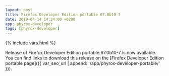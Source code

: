 ```yaml
---
layout: post
title: Firefox Developer Edition portable 67.0b10-7
date: 2019-04-14 14:24:00 +0200
app: phyrox-developer
tags: [phyrox-developer]
---
```

{% include vars.html %}

Release of Firefox Developer Edition portable 67.0b10-7 is now available.<br />
You can find links to download this release on the [Firefox Developer Edition portable page]({{ var_seo_url | append: '/app/phyrox-developer-portable/' }}).
